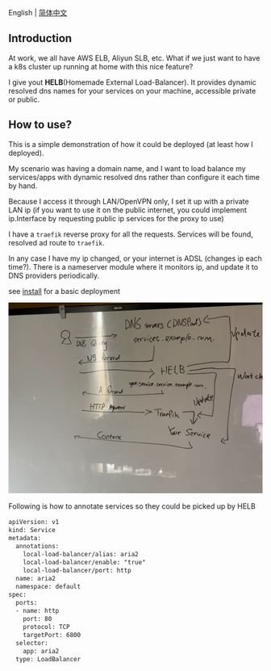 
English | [简体中文](./README.zhs.md)

## Introduction

At work, we all have AWS ELB, Aliyun SLB, etc. What if we just want to have a k8s cluster up running at home with this nice feature?

I give yout **HELB**(Homemade External Load-Balancer). It provides dynamic resolved dns names for your services on your machine, accessible private or public.


## How to use?

This is a simple demonstration of how it could be deployed (at least how I deployed).


My scenario was having a domain name, and I want to load balance my services/apps with dynamic resolved dns rather than configure it each time by hand.


Because I access it through LAN/OpenVPN only, I set it up with a private LAN ip (if you want to use it on the public internet, you could implement ip.Interface by requesting public ip services for the proxy to use)


I have a `traefik` reverse proxy for all the requests. Services will be found, resolved ad route to `traefik`.


In any case I have my ip changed, or your internet is ADSL (changes ip each time?). There is a nameserver module where it monitors ip, and update it to DNS providers periodically.


see [install](./install/static-dnspod-traefik) for a basic deployment


![Diagram](/images/diagram.jpg)


Following is how to annotate services so they could be picked up by HELB

```
apiVersion: v1
kind: Service
metadata:
  annotations:
    local-load-balancer/alias: aria2
    local-load-balancer/enable: "true"
    local-load-balancer/port: http
  name: aria2
  namespace: default
spec:
  ports:
  - name: http
    port: 80
    protocol: TCP
    targetPort: 6800
  selector:
    app: aria2
  type: LoadBalancer
```
